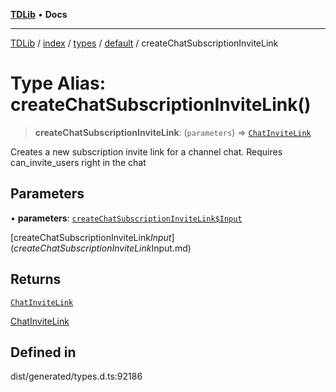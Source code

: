 [**TDLib**](../../../../../../README.md) • **Docs**

***

[TDLib](../../../../../../modules.md) / [index](../../../../../README.md) / [types](../../../README.md) / [default](../README.md) / createChatSubscriptionInviteLink

# Type Alias: createChatSubscriptionInviteLink()

> **createChatSubscriptionInviteLink**: (`parameters`) => [`ChatInviteLink`](ChatInviteLink-1.md)

Creates a new subscription invite link for a channel chat. Requires can_invite_users right in the chat

## Parameters

• **parameters**: [`createChatSubscriptionInviteLink$Input`](createChatSubscriptionInviteLink$Input.md)

[createChatSubscriptionInviteLink$Input](createChatSubscriptionInviteLink$Input.md)

## Returns

[`ChatInviteLink`](ChatInviteLink-1.md)

[ChatInviteLink](ChatInviteLink-1.md)

## Defined in

dist/generated/types.d.ts:92186

